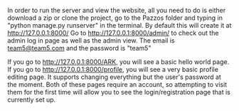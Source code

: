 In order to run the server and view the website, all you need to do is either download a zip or clone the project,
go to the Pazzos folder and typing in "python manage.py runserver" in the terminal.
By default this will create it at http://127.0.0.1:8000/
Go to http://127.0.0.1:8000/admin/ to check out the admin log in page as well as the admin view.
The email is team5@team5.com and the password is "team5"

If you go to http://127.0.0.1:8000/ARK, you will see a basic hello world page.
If you go to http://127.0.0.1:8000/profile, you will see a very basic profile editing page.
It supports changing everything but the user's password at the moment. Both of these pages require an account,
so attempting to visit them for the first time will allow you to see the login/registration page that is currently set up.
